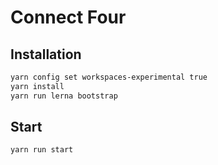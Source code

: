 # Connect Four

## Installation

```bash
yarn config set workspaces-experimental true
yarn install
yarn run lerna bootstrap
```

## Start

```bash
yarn run start
```
